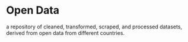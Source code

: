 # Open Data

a repository of cleaned, transformed, scraped, and processed datasets, derived from open data from different countries.
